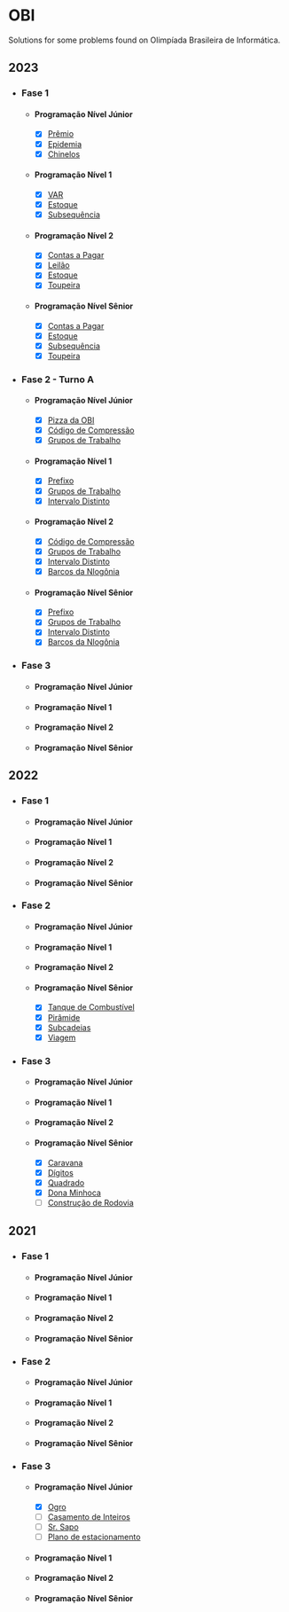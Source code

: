 # OBI
Solutions for some problems found on Olimpíada Brasileira de Informática.

## 2023

- ### Fase 1
  * #### Programação Nível Júnior
    - [x] [Prêmio](https://neps.academy/br/exercise/2313)
    - [x] [Epidemia](https://neps.academy/br/exercise/2316)
    - [x] [Chinelos](https://neps.academy/br/exercise/2317)
  * #### Programação Nível 1
    - [x] [VAR](https://neps.academy/br/exercise/2318)
    - [x] [Estoque](https://neps.academy/br/exercise/2319)
    - [x] [Subsequência](https://neps.academy/br/exercise/2320)
  * #### Programação Nível 2
    - [x] [Contas a Pagar](https://neps.academy/br/exercise/2321)
    - [x] [Leilão](https://neps.academy/br/exercise/2322)
    - [x] [Estoque](https://neps.academy/br/exercise/2319)
    - [x] [Toupeira](https://neps.academy/br/exercise/2323)
  * #### Programação Nível Sênior
    - [x] [Contas a Pagar](https://neps.academy/br/exercise/2321)
    - [x] [Estoque](https://neps.academy/br/exercise/2319)
    - [x] [Subsequência](https://neps.academy/br/exercise/2320)
    - [x] [Toupeira](https://neps.academy/br/exercise/2323)
- ### Fase 2 - Turno A
  * #### Programação Nível Júnior
    - [x] [Pizza da OBI](https://neps.academy/br/exercise/2437)
    - [x] [Código de Compressão](https://neps.academy/br/exercise/2435)
    - [x] [Grupos de Trabalho](https://neps.academy/br/exercise/2436)
  * #### Programação Nível 1
    - [x] [Prefixo](https://neps.academy/br/exercise/2437)
    - [x] [Grupos de Trabalho](https://neps.academy/br/exercise/2436)
    - [x] [Intervalo Distinto](https://neps.academy/br/exercise/2438)
  * #### Programação Nível 2
    - [x] [Código de Compressão](https://neps.academy/br/exercise/2435)
    - [x] [Grupos de Trabalho](https://neps.academy/br/exercise/2436)
    - [x] [Intervalo Distinto](https://neps.academy/br/exercise/2438)
    - [x] [Barcos da Nlogônia](https://neps.academy/br/exercise/2439)
  * #### Programação Nível Sênior
    - [x] [Prefixo](https://neps.academy/br/exercise/2437)
    - [x] [Grupos de Trabalho](https://neps.academy/br/exercise/2436)
    - [x] [Intervalo Distinto](https://neps.academy/br/exercise/2438)
    - [x] [Barcos da Nlogônia](https://neps.academy/br/exercise/2439)
- ### Fase 3
  * #### Programação Nível Júnior
  * #### Programação Nível 1
  * #### Programação Nível 2
  * #### Programação Nível Sênior


## 2022

- ### Fase 1
  * #### Programação Nível Júnior
  * #### Programação Nível 1
  * #### Programação Nível 2
  * #### Programação Nível Sênior
- ### Fase 2
  * #### Programação Nível Júnior
  * #### Programação Nível 1
  * #### Programação Nível 2
  * #### Programação Nível Sênior
    - [x] [Tanque de Combustível](https://neps.academy/br/exercise/2129)
    - [x] [Pirâmide](https://neps.academy/br/exercise/2128)
    - [x] [Subcadeias](https://neps.academy/br/exercise/2131)
    - [x] [Viagem](https://neps.academy/br/exercise/2132)
    
- ### Fase 3
  * #### Programação Nível Júnior
  * #### Programação Nível 1
  * #### Programação Nível 2
  * #### Programação Nível Sênior
    - [x] [Caravana](https://neps.academy/br/exercise/2171)
    - [x] [Dígitos](https://neps.academy/br/exercise/2168)
    - [x] [Quadrado](https://neps.academy/br/exercise/2174)
    - [x] [Dona Minhoca](https://neps.academy/br/exercise/2172)
    - [ ] [Construção de Rodovia](https://neps.academy/br/exercise/2173)

## 2021

- ### Fase 1
  * #### Programação Nível Júnior
  * #### Programação Nível 1
  * #### Programação Nível 2
  * #### Programação Nível Sênior
- ### Fase 2
  * #### Programação Nível Júnior
  * #### Programação Nível 1
  * #### Programação Nível 2
  * #### Programação Nível Sênior
- ### Fase 3
  * #### Programação Nível Júnior
    - [x] [Ogro](https://neps.academy/br/exercise/1772) 
    - [ ] [Casamento de Inteiros](https://neps.academy/br/exercise/1773)
    - [ ] [Sr. Sapo](https://neps.academy/br/exercise/1775)
    - [ ] [Plano de estacionamento](https://neps.academy/br/source/81)
  * #### Programação Nível 1
  * #### Programação Nível 2
  * #### Programação Nível Sênior
